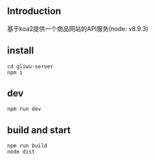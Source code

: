 ## Introduction

基于koa2提供一个商品网站的API服务(node: v8.9.3)

## install

```
cd gliwu-server
npm i
```
## dev

```
npm run dev
```

## build and start

```
npm run build
node dist
```
